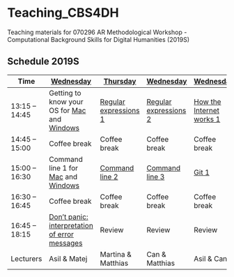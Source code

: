# Teaching_CBS4DH
Teaching materials for 070296 AR Methodological Workshop - Computational Background Skills for Digital Humanities (2019S)

## Schedule 2019S

Time | [Wednesday](week_1_day_1_plan.md) |[Thursday](week_1_day_2_plan.md) |[Wednesday](week_1_day_3_plan.md) |[Wednesday](week_1_day_4_plan.md) |[Thursday](week_1_day_5_plan.md) |
---- | ---- | ---- | ---- | ---- | ----
13:15 – 14:45 |  Getting to know your OS for [Mac](getting_to_know_mac.md) and [Windows](getting_to_know_windows.md) | [Regular expressions 1](regex_1.md) | [Regular expressions 2](regex_2.md) | [How the Internet works 1](internet_1.md) | [How the Internet works 2](internet_2.md) 
14:45 – 15:00 |  Coffee break | Coffee break | Coffee break | Coffee break | Coffee break 
15:00 – 16:30 |  Command line 1 for [Mac](command_1_mac.md) and [Windows](command_1_windows.md) | [Command line 2](command_2.md) | [Command line 3](command_3.md) | [Git 1](git_1.md) | [Git 2](git_2.md) 
16:30 – 16:45 |  Coffee break | Coffee break | Coffee break | Coffee break | Coffee break 
16:45 – 18:15 |  [Don’t panic: interpretation of error messages](dont_panic.md) | Review | Review | Review | Review and wrap-up
Lecturers | Asil & Matej | Martina & Matthias | Can & Matthias | Asil & Can | Martina & Matej
